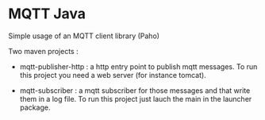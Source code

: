 # MQTT Java

Simple usage of an MQTT client library (Paho)

Two maven projects :

* mqtt-publisher-http : a http entry point to publish mqtt messages. To run this project you need a web server (for instance tomcat).

* mqtt-subscriber : a mqtt subscriber for those messages and that write them in a log file. To run this project just lauch the main in the launcher package.

